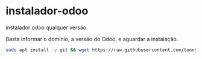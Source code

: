 # instalador-odoo
instalador odoo qualquer versão

Basta informar o domínio, a versão do Odoo, e aguardar a instalação.

```bash
sudo apt install -y git && wget https://raw.githubusercontent.com/tonnybarros/instalador-odoo/refs/heads/main/instaladorOdoo.sh && sudo chmod -R 777 instaladorOdoo.sh
```
